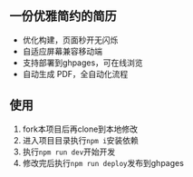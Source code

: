 ## 一份优雅简约的简历
- 优化构建，页面秒开无闪烁
- 自适应屏幕兼容移动端
- 支持部署到ghpages，可在线浏览
- 自动生成 PDF，全自动化流程

## 使用
1. fork本项目后再clone到本地修改
2. 进入项目目录执行`npm i`安装依赖
3. 执行`npm run dev`开始开发
4. 修改完后执行`npm run deploy`发布到ghpages